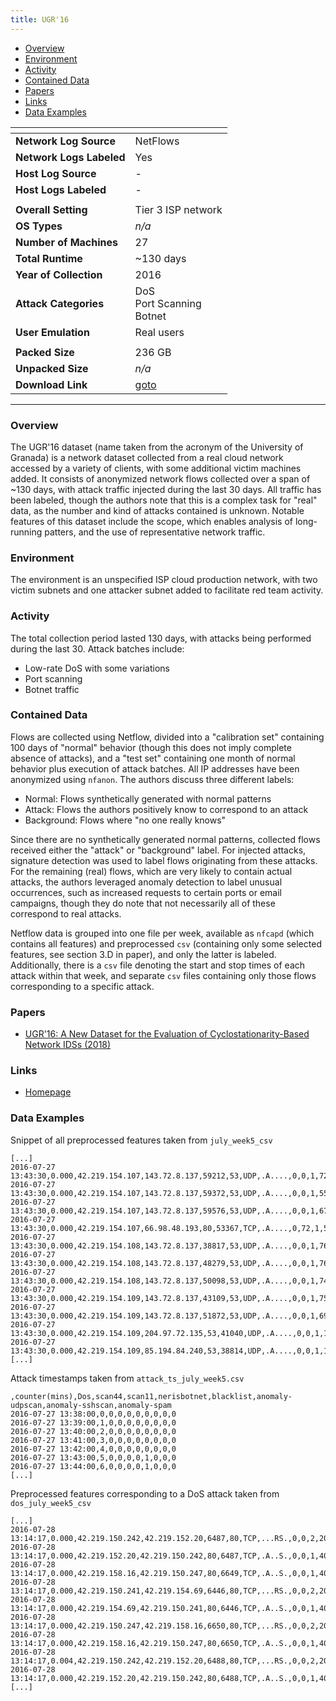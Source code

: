 ```yaml
---
title: UGR'16
---
```


- [Overview](#overview)
- [Environment](#environment)
- [Activity](#activity)
- [Contained Data](#contained-data)
- [Papers](#papers)
- [Links](#links)
- [Data Examples](#data-examples)

| <!-- -->                 | <!-- -->                                |
|--------------------------|-----------------------------------------|
| **Network Log Source**   | NetFlows                                |
| **Network Logs Labeled** | Yes                                     |
| **Host Log Source**      | -                                       |
| **Host Logs Labeled**    | -                                       |
|                          |                                         |
| **Overall Setting**      | Tier 3 ISP network                      |
| **OS Types**             | _n/a_                                   |
| **Number of Machines**   | 27                                      |
| **Total Runtime**        | ~130 days                               |
| **Year of Collection**   | 2016                                    |
| **Attack Categories**    | DoS<br/>Port Scanning<br/>Botnet        |
| **User Emulation**       | Real users                              |
|                          |                                         |
| **Packed Size**          | 236 GB                                  |
| **Unpacked Size**        | _n/a_                                   |
| **Download Link**        | [goto](https://nesg.ugr.es/nesg-ugr16/) |

***

### Overview

The UGR'16 dataset (name taken from the acronym of the University of Granada) is a network dataset collected from a real
cloud network accessed by a variety of clients, with some additional victim machines added.
It consists of anonymized network flows collected over a span of ~130 days, with attack traffic injected during the last
30 days.
All traffic has been labeled, though the authors note that this is a complex task for "real" data, as the number and
kind of attacks contained is unknown.
Notable features of this dataset include the scope, which enables analysis of long-running patters, and the use of
representative network traffic.

### Environment

The environment is an unspecified ISP cloud production network, with two victim subnets and one attacker subnet added to
facilitate red team activity.

### Activity

The total collection period lasted 130 days, with attacks being performed during the last 30.
Attack batches include:

- Low-rate DoS with some variations
- Port scanning
- Botnet traffic

### Contained Data

Flows are collected using Netflow, divided into a "calibration set" containing 100 days of "normal" behavior (though
this does not imply complete absence of attacks), and a "test set" containing one month of normal behavior plus
execution of attack batches.
All IP addresses have been anonymized using `nfanon`.
The authors discuss three different labels:

- Normal: Flows synthetically generated with normal patterns
- Attack: Flows the authors positively know to correspond to an attack
- Background: Flows where "no one really knows"

Since there are no synthetically generated normal patterns, collected flows received either the "attack" or "background"
label.
For injected attacks, signature detection was used to label flows originating from these attacks.
For the remaining (real) flows, which are very likely to contain actual attacks, the authors leveraged anomaly detection
to label unusual occurrences, such as increased requests to certain ports or email campaigns, though they do note that
not necessarily all of these correspond to real attacks.

Netflow data is grouped into one file per week, available as `nfcapd` (which contains all features) and
preprocessed `csv` (containing only some selected features, see section 3.D in paper), and only the latter is labeled.
Additionally, there is a `csv` file denoting the start and stop times of each attack within that week, and
separate `csv` files containing only those flows corresponding to a specific attack.

### Papers

- [UGR'16: A New Dataset for the Evaluation of Cyclostationarity-Based Network IDSs (2018)](https://doi.org/10.1016/j.cose.2017.11.004)

### Links

- [Homepage](https://nesg.ugr.es/nesg-ugr16/)

### Data Examples

Snippet of all preprocessed features taken from `july_week5_csv`

```
[...]
2016-07-27 13:43:30,0.000,42.219.154.107,143.72.8.137,59212,53,UDP,.A....,0,0,1,72,background
2016-07-27 13:43:30,0.000,42.219.154.107,143.72.8.137,59372,53,UDP,.A....,0,0,1,55,background
2016-07-27 13:43:30,0.000,42.219.154.107,143.72.8.137,59576,53,UDP,.A....,0,0,1,67,background
2016-07-27 13:43:30,0.000,42.219.154.107,66.98.48.193,80,53367,TCP,.A....,0,72,1,52,background
2016-07-27 13:43:30,0.000,42.219.154.108,143.72.8.137,38817,53,UDP,.A....,0,0,1,76,background
2016-07-27 13:43:30,0.000,42.219.154.108,143.72.8.137,48279,53,UDP,.A....,0,0,1,76,background
2016-07-27 13:43:30,0.000,42.219.154.108,143.72.8.137,50098,53,UDP,.A....,0,0,1,74,background
2016-07-27 13:43:30,0.000,42.219.154.109,143.72.8.137,43109,53,UDP,.A....,0,0,1,75,background
2016-07-27 13:43:30,0.000,42.219.154.109,143.72.8.137,51872,53,UDP,.A....,0,0,1,69,background
2016-07-27 13:43:30,0.000,42.219.154.109,204.97.72.135,53,41040,UDP,.A....,0,0,1,176,background
2016-07-27 13:43:30,0.000,42.219.154.109,85.194.84.240,53,38814,UDP,.A....,0,0,1,160,background
[...]
```

Attack timestamps taken from `attack_ts_july_week5.csv`

```
,counter(mins),Dos,scan44,scan11,nerisbotnet,blacklist,anomaly-udpscan,anomaly-sshscan,anomaly-spam
2016-07-27 13:38:00,0,0,0,0,0,0,0,0,0
2016-07-27 13:39:00,1,0,0,0,0,0,0,0,0
2016-07-27 13:40:00,2,0,0,0,0,0,0,0,0
2016-07-27 13:41:00,3,0,0,0,0,0,0,0,0
2016-07-27 13:42:00,4,0,0,0,0,0,0,0,0
2016-07-27 13:43:00,5,0,0,0,0,1,0,0,0
2016-07-27 13:44:00,6,0,0,0,0,1,0,0,0
[...]
```

Preprocessed features corresponding to a DoS attack taken from `dos_july_week5_csv`

```
[...]
2016-07-28 13:14:17,0.000,42.219.150.242,42.219.152.20,6487,80,TCP,...RS.,0,0,2,200,dos
2016-07-28 13:14:17,0.000,42.219.152.20,42.219.150.242,80,6487,TCP,.A..S.,0,0,1,40,dos
2016-07-28 13:14:17,0.000,42.219.158.16,42.219.150.247,80,6649,TCP,.A..S.,0,0,1,40,dos
2016-07-28 13:14:17,0.000,42.219.150.241,42.219.154.69,6446,80,TCP,...RS.,0,0,2,200,dos
2016-07-28 13:14:17,0.000,42.219.154.69,42.219.150.241,80,6446,TCP,.A..S.,0,0,1,40,dos
2016-07-28 13:14:17,0.000,42.219.150.247,42.219.158.16,6650,80,TCP,...RS.,0,0,2,200,dos
2016-07-28 13:14:17,0.000,42.219.158.16,42.219.150.247,80,6650,TCP,.A..S.,0,0,1,40,dos
2016-07-28 13:14:17,0.004,42.219.150.242,42.219.152.20,6488,80,TCP,...RS.,0,0,2,200,dos
2016-07-28 13:14:17,0.000,42.219.152.20,42.219.150.242,80,6488,TCP,.A..S.,0,0,1,40,dos
[...]
```